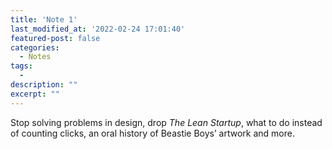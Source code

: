 ```yaml
---
title: 'Note 1'
last_modified_at: '2022-02-24 17:01:40'
featured-post: false
categories:
  - Notes
tags:
  - 
description: ""
excerpt: ""
---
```

<p class="lead">Stop solving problems in design, drop <em>The Lean Startup</em>, what to do instead of counting clicks, an oral history of Beastie Boys’ artwork and more.</p>

<!--more-->


